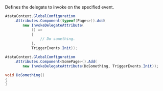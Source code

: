 Defines the delegate to invoke on the specified event.

```cs
AtataContext.GlobalConfiguration
    .Attributes.Component(typeof(Page<>)).Add(
        new InvokeDelegateAttribute(
            () =>
            {
                // Do something.
            },
            TriggerEvents.Init));
```

```cs
AtataContext.GlobalConfiguration
    .Attributes.Component<SomePage>().Add(
        new InvokeDelegateAttribute(DoSomething, TriggerEvents.Init));

void DoSomething()
{
}
```